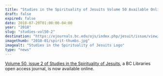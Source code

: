 ```yaml
---
title: "Studies in the Spirituality of Jesuits Volume 50 Available Online"
draft: false
expired: false
date: 2018-07-20T01:00:00-04:00
year: "2018"
slug: "studies-vol50-2"
destination: "https://ejournals.bc.edu/ojs/index.php/jesuit/issue/view/1033"
imagethumb: "2018-01/spirit-thumbs.jpg"
imagealt: "Studies in the Spirituality of Jesuits Logo"
type: "news"
---
```


<a href="https://ejournals.bc.edu/ojs/index.php/jesuit/issue/view/1015">Volume 50, issue 2 of Studies in the Spirituality of Jesuits</a>, a BC Libraries open access journal, is now available online.​
